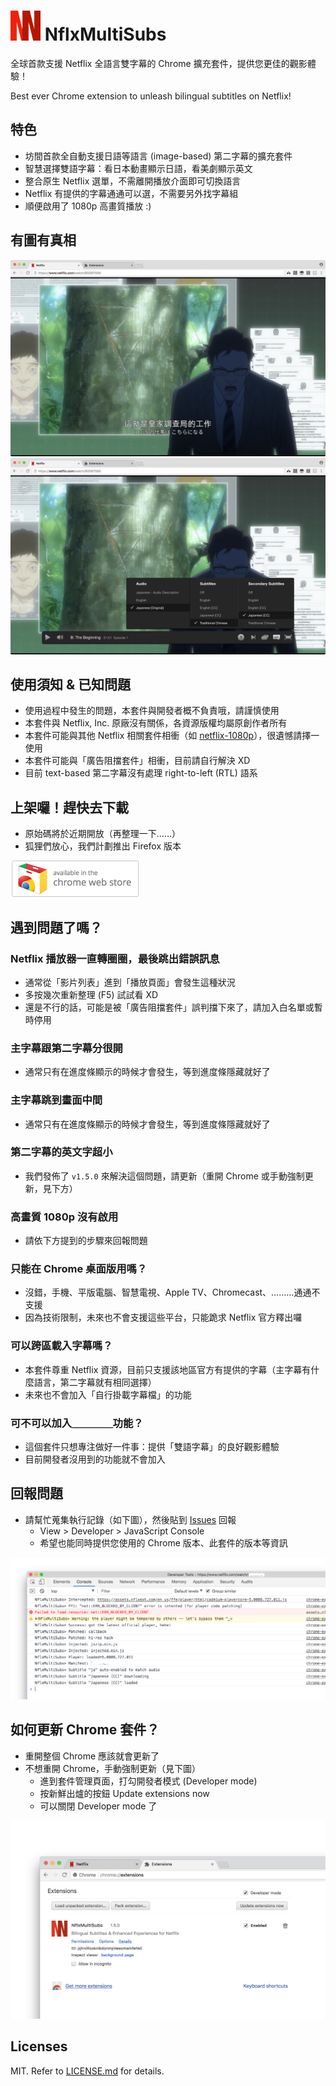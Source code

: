 <img src="docs/icon.png?raw=true" height="48"> NflxMultiSubs
============================================================
全球首款支援 Netflix 全語言雙字幕的 Chrome 擴充套件，提供您更佳的觀影體驗！  

Best ever Chrome extension to unleash bilingual subtitles on Netflix!



特色
----
- 坊間首款全自動支援日語等語言 (image-based) 第二字幕的擴充套件
- 智慧選擇雙語字幕：看日本動畫顯示日語，看美劇顯示英文
- 整合原生 Netflix 選單，不需離開播放介面即可切換語言
- Netflix 有提供的字幕通通可以選，不需要另外找字幕組
- 順便啟用了 1080p 高畫質播放 :)



有圖有真相
----------
![中文、日語雙字幕](docs/zh-ja.jpg?raw=true)
![整合原生語言選單](docs/popup-menu.jpg?raw=true)



使用須知 & 已知問題
-------------------
- 使用過程中發生的問題，本套件與開發者概不負責哦，請謹慎使用
- 本套件與 Netflix, Inc. 原廠沒有關係，各資源版權均屬原創作者所有
- 本套件可能與其他 Netflix 相關套件相衝（如 [netflix-1080p](https://github.com/truedread/netflix-1080p)），很遺憾請擇一使用
- 本套件可能與「廣告阻擋套件」相衝，目前請自行解決 XD
- 目前 text-based 第二字幕沒有處理 right-to-left (RTL) 語系



上架囉！趕快去下載
------------------
- 原始碼將於近期開放（再整理一下……）
- 狐狸們放心，我們計劃推出 Firefox 版本

[![Download on Chrome Web Store](docs/chrome-webstore-badge58.png?raw=true)](https://chrome.google.com/webstore/detail/pjhnilfooknlkdonmjnleaomamfehkli/)



遇到問題了嗎？
--------------
### Netflix 播放器一直轉圈圈，最後跳出錯誤訊息
- 通常從「影片列表」進到「播放頁面」會發生這種狀況
- 多按幾次重新整理 (F5) 試試看 XD
- 還是不行的話，可能是被「廣告阻擋套件」誤判擋下來了，請加入白名單或暫時停用

### 主字幕跟第二字幕分很開
- 通常只有在進度條顯示的時候才會發生，等到進度條隱藏就好了

### 主字幕跳到畫面中間
- 通常只有在進度條顯示的時候才會發生，等到進度條隱藏就好了

### 第二字幕的英文字超小
- 我們發佈了 `v1.5.0` 來解決這個問題，請更新（重開 Chrome 或手動強制更新，見下方）

### 高畫質 1080p 沒有啟用
- 請依下方提到的步驟來回報問題

### 只能在 Chrome 桌面版用嗎？
- 沒錯，手機、平版電腦、智慧電視、Apple TV、Chromecast、………通通不支援
- 因為技術限制，未來也不會支援這些平台，只能跪求 Netflix 官方釋出囉

### 可以跨區載入字幕嗎？
- 本套件尊重 Netflix 資源，目前只支援該地區官方有提供的字幕（主字幕有什麼語言，第二字幕就有相同選擇）
- 未來也不會加入「自行掛載字幕檔」的功能

### 可不可以加入＿＿＿＿功能？
- 這個套件只想專注做好一件事：提供「雙語字幕」的良好觀影體驗
- 目前開發者沒用到的功能就不會加入



回報問題
--------
- 請幫忙蒐集執行記錄（如下圖），然後貼到 [Issues](https://github.com/dannvix/NflxMultiSubs/issues) 回報
    - View > Developer > JavaScript Console
    - 希望也能同時提供您使用的 Chrome 版本、此套件的版本等資訊

![JavaScript console logs](docs/js-console.png?raw=true)



如何更新 Chrome 套件？
--------------------------
- 重開整個 Chrome 應該就會更新了
- 不想重開 Chrome，手動強制更新（見下圖）
    - 進到套件管理頁面，打勾開發者模式 (Developer mode)
    - 按新鮮出爐的按鈕 Update extensions now
    - 可以關閉 Developer mode 了

![Update Chrome extensions manually](docs/chrome-ext-update-manually.png?raw=true)



Licenses
--------
MIT. Refer to [LICENSE.md](LICENSE.md) for details.
